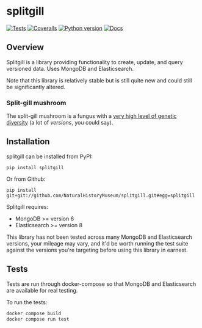 <!--header-start-->

# splitgill

[![Tests](https://img.shields.io/github/actions/workflow/status/NaturalHistoryMuseum/splitgill/tests.yml?branch=main&style=flat-square)](https://github.com/NaturalHistoryMuseum/splitgill/actions/workflows/tests.yml)
[![Coveralls](https://img.shields.io/coveralls/github/NaturalHistoryMuseum/splitgill/main?style=flat-square)](https://coveralls.io/github/NaturalHistoryMuseum/splitgill)
[![Python version](https://img.shields.io/badge/python-3.8%20%7C%203.9%20%7C%203.10%20%7C%203.11-blue?style=flat-square)](https://www.python.org/downloads)
[![Docs](https://img.shields.io/readthedocs/splitgill?style=flat-square)](https://splitgill.readthedocs.io)
<!--header-end-->

## Overview

<!--overview-start-->
Splitgill is a library providing functionality to create, update, and query versioned
data.
Uses MongoDB and Elasticsearch.

Note that this library is relatively stable but is still quite new and could still be
significantly altered.

### Split-gill mushroom

The split-gill mushroom is a fungus with
a [very high level of genetic diversity](https://doi.org/10.1093/molbev/msv153) (a lot
of _versions_, you could say).

<!--overview-end-->

## Installation

<!--installation-start-->
splitgill can be installed from PyPI:

```shell
pip install splitgill
```

Or from Github:

```shell
pip install git+git://github.com/NaturalHistoryMuseum/splitgill.git#egg=splitgill
```

Splitgill requires:

- MongoDB >= version 6
- Elasticsearch >= version 8

This library has not been tested across many MongoDB and Elasticsearch versions, your
mileage may vary, and it'd be worth running the test suite against the versions you're
targeting before using this library in earnest.

<!--installation-end-->

## Tests

<!--tests-start-->
Tests are run through docker-compose so that MongoDB and Elasticsearch are available for
real testing.

To run the tests:

```bash
docker compose build
docker compose run test
```

<!--tests-end-->
